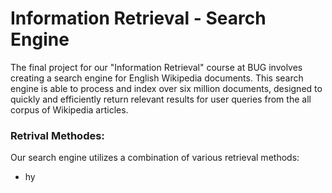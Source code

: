 # Information Retrieval - Search Engine
The final project for our "Information Retrieval" course at BUG involves creating a search engine for English Wikipedia documents. This search engine is able to process and index over six million documents, designed to quickly and efficiently return relevant results for user queries from the all corpus of Wikipedia articles.
### Retrival Methodes:
Our search engine utilizes a combination of various retrieval methods:
- hy
